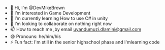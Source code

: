 - 👋 Hi, I’m @DevMikeBrown
- 👀 I’m interested in Game Development
- 🌱 I’m currently learning How to use C# in unity
- 💞️ I’m looking to collaborate on nothing right now
- 📫 How to reach me ,by email uyandumuzi.dlamini@gmail.com
- 😄 Pronouns: he/him/his
- ⚡ Fun fact: I'm still in the  senior highschool phase and I'mlearning code


